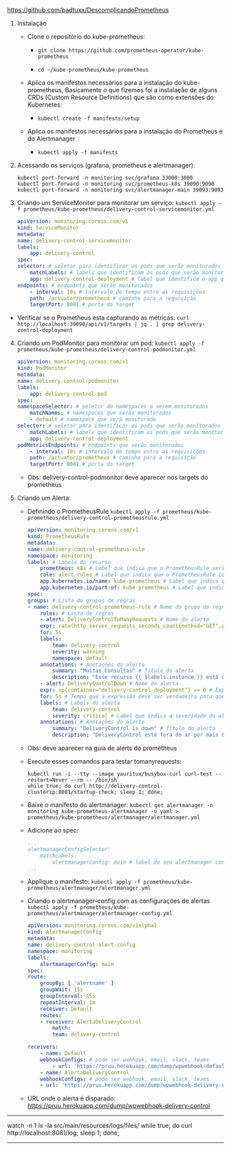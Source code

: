 https://github.com/badtuxx/DescomplicandoPrometheus

1. Instalação
    * Clone o repositório do kube-prometheus:
        - `git clone https://github.com/prometheus-operator/kube-prometheus `

        - `cd ~/kube-prometheus/kube-prometheus`

    * Aplica os manifestos necessários para a instalação do kube-prometheus, Basicamente o que fizemos foi a instalação de alguns CRDs (Custom Resource Definitions) que são como extensões do Kubernetes:
        - ` kubectl create -f manifests/setup `

    * Aplica os manifestos necessários para a instalação do Prometheus e do Alertmanager
        - ` kubectl apply -f manifests `

2. Acessando os serviços (grafana, prometheus e alertmanager):

    ```kubectl
    kubectl port-forward -n monitoring svc/grafana 33000:3000
    kubectl port-forward -n monitoring svc/prometheus-k8s 39090:9090
    kubectl port-forward -n monitoring svc/alertmanager-main 39093:9093
    ```

3. Criando um ServiceMonitor para monitorar um serviço: ` kubectl apply -f prometheus/kube-prometheus/delivery-control-servicemonitor.yml  `
    ```yml
    apiVersion: monitoring.coreos.com/v1
    kind: ServiceMonitor
    metadata:
    name: delivery-control-servicemonitor
    labels:
        app: delivery-control
    spec:
    selector: # seletor para identificar os pods que serão monitorados
        matchLabels: # labels que identificam os pods que serão monitorados
        app: delivery-control-deployment # label que identifica o app que será monitorado
    endpoints: # endpoints que serão monitorados
        - interval: 10s # intervalo de tempo entre as requisições
        path: /actuator/prometheus # caminho para a requisição
        targetPort: 8081 # porta do target
    ```
* Verificar se o Prometheus esta capturando as métricas: `curl http://localhost:39090/api/v1/targets | jq . | grep delivery-control-deployment`

4. Criando um PodMonitor para monitorar um pod: ` kubectl apply -f prometheus/kube-prometheus/delivery-control-podmonitor.yml  `
    ```yml
    apiVersion: monitoring.coreos.com/v1
    kind: PodMonitor
    metadata:
    name: delivery-control-podmonitor
    labels:
        app: delivery-control-pod
    spec:
    namespaceSelector: # seletor de namespaces a serem monitorados
        matchNames: # namespaces que serão monitorados
        - default # namespace que será monitorado
    selector: # seletor para identificar os pods que serão monitorados
        matchLabels: # labels que identificam os pods que serão monitorados
        app: delivery-control-deployment
    podMetricsEndpoints: # endpoints que serão monitorados
        - interval: 10s # intervalo de tempo entre as requisições
        path: /actuator/prometheus # caminho para a requisição
        targetPort: 8081 # porta do target
    ```
    * Obs: delivery-control-podmonitor deve aparecer nos targets do prometheus

5. Criando um Alerta:
    * Definindo o PrometheusRule ` kubectl apply -f prometheus/kube-prometheus/delivery-control-prometheusrule.yml `
        ```yml
        apiVersion: monitoring.coreos.com/v1
        kind: PrometheusRule
        metadata:
        name: delivery-control-prometheus-rule
        namespace: monitoring
        labels: # Labels do recurso
            prometheus: k8s # Label que indica que o PrometheusRule será utilizado pelo Prometheus do Kubernetes
            role: alert-rules # Label que indica que o PrometheusRule contém regras de alerta
            app.kubernetes.io/name: kube-prometheus # Label que indica que o PrometheusRule faz parte do kube-prometheus
            app.kubernetes.io/part-of: kube-prometheus # Label que indica que o PrometheusRule faz parte do kube-prometheus
        spec:
        groups: # Lista de grupos de regras
        - name: delivery-control-prometheus-rule # Nome do grupo de regras
            rules: # Lista de regras
            - alert: DeliveryControlToManyRequests # Nome do alerta
            expr: rate(http_server_requests_seconds_count{method="GET",uri="/startup-check"}[10m]) > 0.02 # Expressão que será utilizada para disparar o alerta
            for: 5s
            labels:
                team: delivery-control
                severity: warning
                namespace: default
            annotations: # Anotações do alerta
                summary: "Muitas Consultas" # Título do alerta
                description: "Esse recurso {{ $labels.instance }} está com muitas consultas ({{ $value }})" # Descrição do alerta
            - alert: DeliveryControlDown # Nome do alerta
            expr: up{container="delivery-control-deployment"} == 0 # Expressão que será utilizada para disparar o alerta
            for: 5s # Tempo que a expressão deve ser verdadeira para que o alerta seja disparado
            labels: # Labels do alerta
                team: delivery-control
                severity: critical # Label que indica a severidade do alerta
            annotations: # Anotações do alerta
                summary: "DeliveryControl is down" # Título do alerta
                description: "DeliveryControl está fora do ar por mais de 5s. Nome do pod {{ $labels.pod }}" # Descrição do alerta
        ```
    * Obs: deve aparecer na guia de alerts do prometheus
    * Execute esses comandos para testar tomanyrequests:
        ```kubernetes
        kubectl run -i --tty --image yauritux/busybox-curl curl-test --restart=Never --rm -- /bin/sh
        while true; do curl http://delivery-control-clusterip:8081/startup-check; sleep 1; done;
        ```
    
    * Baixe o manifesto do alertmanager: ` kubectl get alertmanager -n monitoring kube-prometheus-alertmanager -o yaml > prometheus/kube-prometheus/alertmanager/alertmanager.yml `
    * Adicione ao spec:
        ```yml
        ...
        alertmanagerConfigSelector:
            matchLabels:
                alertmanagerConfig: main # label do seu alertmanager config
        ...
        ```
    * Applique o manifesto: ` kubectl apply -f prometheus/kube-prometheus/alertmanager/alertmanager.yml `
    * Criando o alertmanager-config com as configurações de alertas ` kubectl apply -f prometheus/kube-prometheus/alertmanager/alertmanager-config.yml `
        ```yml
        apiVersion: monitoring.coreos.com/v1alpha1
        kind: AlertmanagerConfig
        metadata:
        name: delivery-control-alert-config
        namespace: monitoring
        labels:
            alertmanagerConfig: main
        spec:
        route:
            groupBy: [ 'alertname' ]
            groupWait: 15s
            groupInterval: 15s
            repeatInterval: 1m
            receiver: Default
            routes:
            - receiver: AlertaDeliveryControl
                match:
                team: delivery-control

        receivers:
            - name: Default
            webhookConfigs: # pode ser webhook, email, slack, teams
                - url: 'https://pruu.herokuapp.com/dump/wpwebhook-default'
            - name: AlertaDeliveryControl
            webhookConfigs: # pode ser webhook, email, slack, teams
            - url: 'https://pruu.herokuapp.com/dump/wpwebhook-delivery-control'

        ```
    * URL onde o alerta é disparado: https://pruu.herokuapp.com/dump/wpwebhook-delivery-control

---

watch -n 1 ls -la src/main/resources/logs/files/
while true; do curl http://localhost:8081/log; sleep 1; done;

---